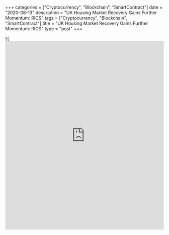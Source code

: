 +++
categories = ["Cryptocurrency", "Blockchain", "SmartContract"]
date = "2020-08-13"
description = "UK Housing Market Recovery Gains Further Momentum: RICS"
tags = ["Cryptocurrency", "Blockchain", "SmartContract"]
title = "UK Housing Market Recovery Gains Further Momentum: RICS"
type = "post"
+++

{{<iframe id="large-banner" src="https://www.bounty.group/#slide=25.0" width="100%" height="600" scrolling="no" style="border: 0px solid rgb(216, 221, 230); border-radius: 3px;">}}

UK housing market recovery gained further momentum in July as the stamp
duty holiday helped to boost demand, survey data from the Royal
Institution of Chartered Surveyors, or RICS, showed Thursday.
Nonetheless, respondents were cautious on long term prospects.

A net balance of 75 percent of survey participants reported an increase
in buyer enquiries in July. Enquiries bounced again following the
lockdown induced fall seen during March to May.

Similarly, new instructions being listed onto the sales market climbed
notably, as a net 59 percent reported a growth compared to a net 41
percent in June.

Further, a net balance of +57 percent of respondents nationally posted a
rise in agreed sales over the month.

Looking ahead, near term expectations were signaling continued growth in
sales over the next three months, with a net balance of +26 percent of
contributors anticipating an increase.

But twelve-month sales projections remained negative at 10 percent as
caution remained over the reaction of the market once the furlough
scheme is phased out in October and the stamp duty holiday expires after
March 2021.  
  
The survey showed that a net balance of +12 percent of respondents
reported an increase in house prices in July versus -13 percent in June.
Further, a net 8 percent of contributors expect prices to rise over the
next twelve months.

For comments and feedback [contact](https://www.playgroundfx.com/contact/): editorial@rtt[news](https://www.letsplayfx.com/blog/forex-news-website/).com

[Economic News][1]

 **What parts of the world are seeing the best (and worst) economic
performances lately? Click[here][2] to check out our [Econ Scorecard][2]
and find out! See up-to-the-moment [ranking](https://www.playgroundfx.com/blog/crypto-exchange-ranking/)s for the best and worst
performers in [GDP][3], [unemployment rate][4], [inflation][5] and much
more.**

   1. www.rtt[news](https://www.letsplayfx.com/blog/forex-news-website/).com/Content/EconomicNews.aspx
   2. www.rtt[news](https://www.letsplayfx.com/blog/forex-news-website/).com/economic-scorecard/world-rank/PPI/highest-performance.aspx
   3. www.rtt[news](https://www.letsplayfx.com/blog/forex-news-website/).com/economic-scorecard/world-rank/GDP/highest-performance.aspx
   4. www.rtt[news](https://www.letsplayfx.com/blog/forex-news-website/).com/economic-scorecard/world-rank/unemployment-rate/lowest-performance.aspx
   5. www.rtt[news](https://www.letsplayfx.com/blog/forex-news-website/).com/economic-scorecard/world-rank/CPI/highest-performance.aspx
